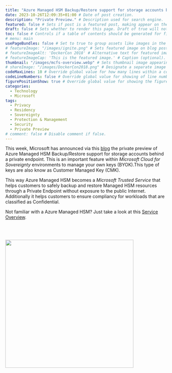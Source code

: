 ```yaml
---
title: "Azure Managed HSM Backup/Restore support for storage accounts behind a Private Endpoint" # Title of the blog post.
date: 2023-10-26T12:09:35+01:00 # Date of post creation.
description: "Private Preview." # Description used for search engine.
featured: false # Sets if post is a featured post, making appear on the home page side bar.
draft: false # Sets whether to render this page. Draft of true will not be rendered.
toc: false # Controls if a table of contents should be generated for first-level links automatically.
# menu: main
usePageBundles: false # Set to true to group assets like images in the same folder as this post.
# featureImage: "/images/ignite.png" # Sets featured image on blog post.
# featureImageAlt: 'DockerCon 2018' # Alternative text for featured image.
# featureImageCap: 'This is the featured image.' # Caption (optional).
thumbnail: "/images/mcfs-overview.webp" # Sets thumbnail image appearing inside card on homepage.
# shareImage: "/images/DockerCon2018.png" # Designate a separate image for social media sharing.
codeMaxLines: 10 # Override global value for how many lines within a code block before auto-collapsing.
codeLineNumbers: false # Override global value for showing of line numbers within code block.
figurePositionShow: true # Override global value for showing the figure label.
categories:
  - Technology
  - Microsoft
tags:
  - Privacy
  - Residency
  - Sovereignty
  - Protection & Management
  - Security
  - Private Preview
# comment: false # Disable comment if false.
---
```


This week, Microsoft has announced via this <a href="https://techcommunity.microsoft.com/t5/azure-confidential-computing/private-preview-azure-managed-hsm-backup-restore-when-storage/ba-p/3964407">blog</a> the private preview of Azure Managed HSM Backup/Restore support for storage accounts behind a private endpoint. This is an important feature within *Microsoft Cloud for Sovereignty* environments to manage your own keys (BYOK).This type of keys are also know as Customer Managed Key (CMK).

This way Azure Managed HSM becomes a *Microsoft Trusted Service* that helps customers to safely backup and restore Managed HSM resources through a Private Endpoint without exposure to the public Internet. Additionally it helps customers to ensure compliancy for workloads that are classified as Confidential.


Not familiar with a Azure Managed HSM? Just take a look at this [Service Overview](https://learn.microsoft.com/en-us/azure/key-vault/managed-hsm/overview).

<br><br>

<img src="/images/mcfs-overview.webp" width="400" height="400">

<br>
<br>

